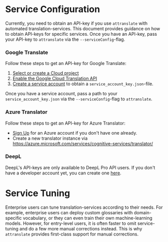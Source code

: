 # Service Configuration

Currently, you need to obtain an API-key if you use `attranslate` with automated translation-services.
This document provides guidance on how to obtain API-keys for specific services.
Once you have an API-key, pass your API-key to `attranslate` via the `--serviceConfig`-flag.

### Google Translate

Follow these steps to get an API-key for Google Translate:

1.  [Select or create a Cloud project][projects]
2.  [Enable the Google Cloud Translation API][enable_api]
3.  [Create a service account][auth] to obtain a `service_account_key.json`-file.

[projects]: https://console.cloud.google.com/project
[billing]: https://support.google.com/cloud/answer/6293499#enable-billing
[enable_api]:
  https://console.cloud.google.com/flows/enableapi?apiid=translate.googleapis.com
[auth]: https://cloud.google.com/docs/authentication/getting-started

Once you have a service account, pass a path to your `service_account_key.json` via the `--serviceConfig`-flag to `attranslate`.

### Azure Translator

Follow these steps to get an API-key for Azure Translator:

- [Sign Up](https://azure.microsoft.com/en-us/free/) for an
Azure account if you don't have one already.
- Create a new translator instance via https://azure.microsoft.com/services/cognitive-services/translator/

### DeepL

DeepL's API-keys are only available to DeepL Pro API users.
If you don't have a developer account yet, you can create one
[here](https://www.deepl.com/en/pro.html#developer).

# Service Tuning

Enterprise users can tune translation-services according to their needs.
For example, enterprise users can deploy custom glossaries with domain-specific vocabulary, or they can even train their own machine-learning models.
However, for entry-level users, it is often faster to omit service-tuning and do a few more manual corrections instead.
This is why `attranslate` provides first-class support for manual corrections.
